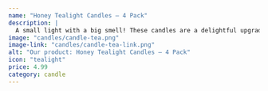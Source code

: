 ```yaml
---
name: "Honey Tealight Candles — 4 Pack"
description: |
  A small light with a big smell! These candles are a delightful upgrade to standard tealights, made with beeswax and lightly fragranced with our honey products. A pack of 4.
image: "candles/candle-tea.png"
image-link: "candles/candle-tea-link.png"
alt: "Our product: Honey Tealight Candles — 4 Pack"
icon: "tealight"
price: 4.99
category: candle
---
```

